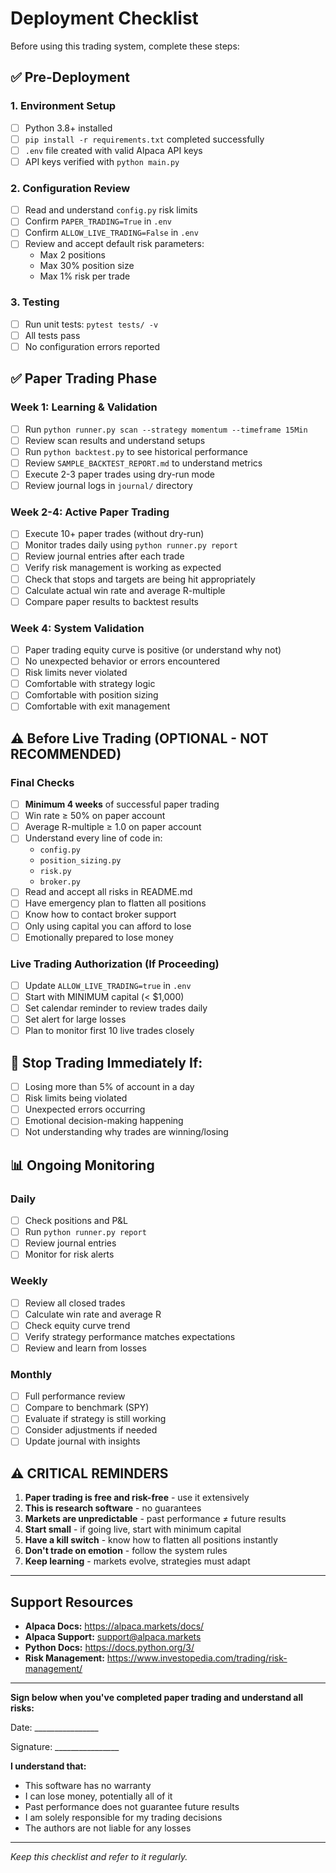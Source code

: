 # Deployment Checklist

Before using this trading system, complete these steps:

## ✅ Pre-Deployment

### 1. Environment Setup
- [ ] Python 3.8+ installed
- [ ] `pip install -r requirements.txt` completed successfully
- [ ] `.env` file created with valid Alpaca API keys
- [ ] API keys verified with `python main.py`

### 2. Configuration Review
- [ ] Read and understand `config.py` risk limits
- [ ] Confirm `PAPER_TRADING=True` in `.env`
- [ ] Confirm `ALLOW_LIVE_TRADING=False` in `.env`
- [ ] Review and accept default risk parameters:
  - Max 2 positions
  - Max 30% position size
  - Max 1% risk per trade

### 3. Testing
- [ ] Run unit tests: `pytest tests/ -v`
- [ ] All tests pass
- [ ] No configuration errors reported

## ✅ Paper Trading Phase

### Week 1: Learning & Validation
- [ ] Run `python runner.py scan --strategy momentum --timeframe 15Min`
- [ ] Review scan results and understand setups
- [ ] Run `python backtest.py` to see historical performance
- [ ] Review `SAMPLE_BACKTEST_REPORT.md` to understand metrics
- [ ] Execute 2-3 paper trades using dry-run mode
- [ ] Review journal logs in `journal/` directory

### Week 2-4: Active Paper Trading
- [ ] Execute 10+ paper trades (without dry-run)
- [ ] Monitor trades daily using `python runner.py report`
- [ ] Review journal entries after each trade
- [ ] Verify risk management is working as expected
- [ ] Check that stops and targets are being hit appropriately
- [ ] Calculate actual win rate and average R-multiple
- [ ] Compare paper results to backtest results

### Week 4: System Validation
- [ ] Paper trading equity curve is positive (or understand why not)
- [ ] No unexpected behavior or errors encountered
- [ ] Risk limits never violated
- [ ] Comfortable with strategy logic
- [ ] Comfortable with position sizing
- [ ] Comfortable with exit management

## ⚠️ Before Live Trading (OPTIONAL - NOT RECOMMENDED)

### Final Checks
- [ ] **Minimum 4 weeks** of successful paper trading
- [ ] Win rate ≥ 50% on paper account
- [ ] Average R-multiple ≥ 1.0 on paper account
- [ ] Understand every line of code in:
  - `config.py`
  - `position_sizing.py`
  - `risk.py`
  - `broker.py`
- [ ] Read and accept all risks in README.md
- [ ] Have emergency plan to flatten all positions
- [ ] Know how to contact broker support
- [ ] Only using capital you can afford to lose
- [ ] Emotionally prepared to lose money

### Live Trading Authorization (If Proceeding)
- [ ] Update `ALLOW_LIVE_TRADING=true` in `.env`
- [ ] Start with MINIMUM capital (< $1,000)
- [ ] Set calendar reminder to review trades daily
- [ ] Set alert for large losses
- [ ] Plan to monitor first 10 live trades closely

## 🚨 Stop Trading Immediately If:
- [ ] Losing more than 5% of account in a day
- [ ] Risk limits being violated
- [ ] Unexpected errors occurring
- [ ] Emotional decision-making happening
- [ ] Not understanding why trades are winning/losing

## 📊 Ongoing Monitoring

### Daily
- [ ] Check positions and P&L
- [ ] Run `python runner.py report`
- [ ] Review journal entries
- [ ] Monitor for risk alerts

### Weekly
- [ ] Review all closed trades
- [ ] Calculate win rate and average R
- [ ] Check equity curve trend
- [ ] Verify strategy performance matches expectations
- [ ] Review and learn from losses

### Monthly
- [ ] Full performance review
- [ ] Compare to benchmark (SPY)
- [ ] Evaluate if strategy is still working
- [ ] Consider adjustments if needed
- [ ] Update journal with insights

## ⚠️ CRITICAL REMINDERS

1. **Paper trading is free and risk-free** - use it extensively
2. **This is research software** - no guarantees
3. **Markets are unpredictable** - past performance ≠ future results
4. **Start small** - if going live, start with minimum capital
5. **Have a kill switch** - know how to flatten all positions instantly
6. **Don't trade on emotion** - follow the system rules
7. **Keep learning** - markets evolve, strategies must adapt

---

## Support Resources

- **Alpaca Docs:** https://alpaca.markets/docs/
- **Alpaca Support:** support@alpaca.markets
- **Python Docs:** https://docs.python.org/3/
- **Risk Management:** https://www.investopedia.com/trading/risk-management/

---

**Sign below when you've completed paper trading and understand all risks:**

Date: ________________

Signature: ________________

**I understand that:**
- This software has no warranty
- I can lose money, potentially all of it
- Past performance does not guarantee future results
- I am solely responsible for my trading decisions
- The authors are not liable for any losses

---

*Keep this checklist and refer to it regularly.*

